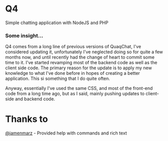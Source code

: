 # Q4
Simple chatting application with NodeJS and PHP

### Some insight...
Q4 comes from a long line of previous versions of QuaqChat, I've considered updating it, unfortunately I've neglected doing so for quite a few months now, and until recently had the change of heart to commit some time to it. I've started revamping most of the backend code as well as the client side code. The primary reason for the update is to apply my new knowledge to what I've done before in hopes of creating a better application. This si something that I do quite often.

Anyway, essentially I've used the same CSS, and most of the front-end code from a long time ago, but as I said, mainly pushing updates to client-side and backend code.

# Thanks to 
[@jamenmarz](https://github.com/jamenmarz) - Provided help with commands and rich text
